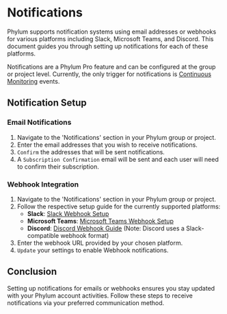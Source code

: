 # Notifications

Phylum supports notification systems using email addresses or webhooks for various platforms including Slack, Microsoft Teams, and Discord. This document guides you through setting up notifications for each of these platforms.

Notifications are a Phylum Pro feature and can be configured at the group or project level. Currently, the only trigger for notifications is [Continuous Monitoring](../knowledge_base/continuous_monitoring.md) events.

## Notification Setup

### Email Notifications

1. Navigate to the 'Notifications' section in your Phylum group or project.
2. Enter the email addresses that you wish to receive notifications.
3. `Confirm` the addresses that will be sent notifications.
4. A `Subscription Confirmation` email will be sent and each user will need to confirm their subscription.

### Webhook Integration

1. Navigate to the 'Notifications' section in your Phylum group or project.
2. Follow the respective setup guide for the currently supported platforms:
   - **Slack**: [Slack Webhook Setup](https://api.slack.com/messaging/webhooks#getting_started)
   - **Microsoft Teams**: [Microsoft Teams Webhook Setup](https://learn.microsoft.com/en-us/microsoftteams/platform/webhooks-and-connectors/how-to/add-incoming-webhook)
   - **Discord**: [Discord Webhook Guide](https://discord.com/developers/docs/resources/webhook#execute-slackcompatible-webhook) (Note: Discord uses a Slack-compatible webhook format)
3. Enter the webhook URL provided by your chosen platform.
4. `Update` your settings to enable Webhook notifications.

## Conclusion

Setting up notifications for emails or webhooks ensures you stay updated with your Phylum account activities. Follow these steps to receive notifications via your preferred communication method.

